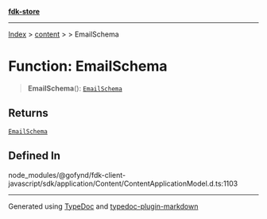 [**fdk-store**](../../../README.md)
***

[Index](../../../API.md) > [content](../../README.md) > [<internal>](../README.md) > EmailSchema

# Function: EmailSchema

> **EmailSchema**(): [`EmailSchema`](../type-aliases/type-alias.EmailSchema.md)

## Returns

[`EmailSchema`](../type-aliases/type-alias.EmailSchema.md)

## Defined In

node\_modules/@gofynd/fdk-client-javascript/sdk/application/Content/ContentApplicationModel.d.ts:1103

***
Generated using [TypeDoc](https://typedoc.org/) and [typedoc-plugin-markdown](https://www.npmjs.com/package/typedoc-plugin-markdown)
